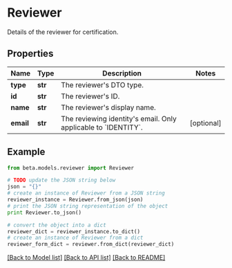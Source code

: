 # Reviewer

Details of the reviewer for certification.

## Properties
Name | Type | Description | Notes
------------ | ------------- | ------------- | -------------
**type** | **str** | The reviewer&#39;s DTO type. | 
**id** | **str** | The reviewer&#39;s ID. | 
**name** | **str** | The reviewer&#39;s display name. | 
**email** | **str** | The reviewing identity&#39;s email. Only applicable to &#x60;IDENTITY&#x60;. | [optional] 

## Example

```python
from beta.models.reviewer import Reviewer

# TODO update the JSON string below
json = "{}"
# create an instance of Reviewer from a JSON string
reviewer_instance = Reviewer.from_json(json)
# print the JSON string representation of the object
print Reviewer.to_json()

# convert the object into a dict
reviewer_dict = reviewer_instance.to_dict()
# create an instance of Reviewer from a dict
reviewer_form_dict = reviewer.from_dict(reviewer_dict)
```
[[Back to Model list]](../README.md#documentation-for-models) [[Back to API list]](../README.md#documentation-for-api-endpoints) [[Back to README]](../README.md)


